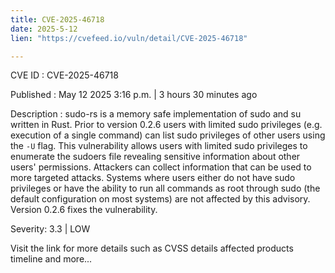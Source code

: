 ```yaml
---
title: CVE-2025-46718
date: 2025-5-12
lien: "https://cvefeed.io/vuln/detail/CVE-2025-46718"

---
```


CVE ID : CVE-2025-46718

Published :  May 12
2025
3:16 p.m. | 3 hours
30 minutes ago

Description : sudo-rs is a memory safe implementation of sudo and su written in Rust. Prior to version 0.2.6
users with limited sudo privileges (e.g. execution of a single command) can list sudo privileges of other users using the `-U` flag. This vulnerability allows users with limited sudo privileges to enumerate the sudoers file
revealing sensitive information about other users' permissions. Attackers can collect information that can be used to more targeted attacks. Systems where users either do not have sudo privileges or have the ability to run all commands as root through sudo (the default configuration on most systems) are not affected by this advisory. Version 0.2.6 fixes the vulnerability.

Severity: 3.3 | LOW

Visit the link for more details
such as CVSS details
affected products
timeline
and more...
